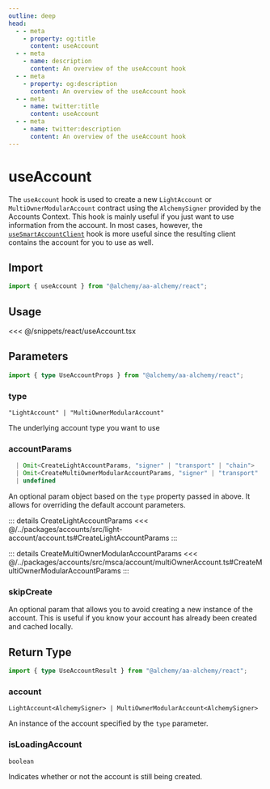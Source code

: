 ```yaml
---
outline: deep
head:
  - - meta
    - property: og:title
      content: useAccount
  - - meta
    - name: description
      content: An overview of the useAccount hook
  - - meta
    - property: og:description
      content: An overview of the useAccount hook
  - - meta
    - name: twitter:title
      content: useAccount
  - - meta
    - name: twitter:description
      content: An overview of the useAccount hook
---
```


# useAccount

The `useAccount` hook is used to create a new `LightAccount` or `MultiOwnerModularAccount` contract using the `AlchemySigner` provided by the Accounts Context. This hook is mainly useful if you just want to use information from the account. In most cases, however, the [`useSmartAccountClient`](/react/useSmartAccountClient) hook is more useful since the resulting client contains the account for you to use as well.

## Import

```ts
import { useAccount } from "@alchemy/aa-alchemy/react";
```

## Usage

<<< @/snippets/react/useAccount.tsx

## Parameters

```ts
import { type UseAccountProps } from "@alchemy/aa-alchemy/react";
```

### type

`"LightAccount" | "MultiOwnerModularAccount"`

The underlying account type you want to use

### accountParams

```ts
  | Omit<CreateLightAccountParams, "signer" | "transport" | "chain">
  | Omit<CreateMultiOwnerModularAccountParams, "signer" | "transport" | "chain">
  | undefined
```

An optional param object based on the `type` property passed in above. It allows for overriding the default account parameters.

::: details CreateLightAccountParams
<<< @/../packages/accounts/src/light-account/account.ts#CreateLightAccountParams
:::

::: details CreateMultiOwnerModularAccountParams
<<< @/../packages/accounts/src/msca/account/multiOwnerAccount.ts#CreateMultiOwnerModularAccountParams
:::

### skipCreate

An optional param that allows you to avoid creating a new instance of the account. This is useful if you know your account has already been created and cached locally.

## Return Type

```ts
import { type UseAccountResult } from "@alchemy/aa-alchemy/react";
```

### account

`LightAccount<AlchemySigner> | MultiOwnerModularAccount<AlchemySigner>`

An instance of the account specified by the `type` parameter.

### isLoadingAccount

`boolean`

Indicates whether or not the account is still being created.
